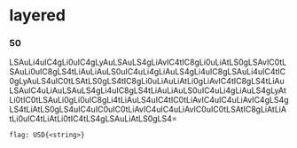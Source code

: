# layered
### 50
LSAuLi4uIC4gLi0uIC4gLyAuLSAuLS4gLiAvIC4tIC8gLi0uLiAtLS0gLSAvIC0tLSAuLi0uIC8gLS4tLiAuLiAuLS0uIC4uLi4gLiAuLS4gLi4uIC8gLSAuLi4uIC4tIC0gLyAuLS4uIC0tLSAtLS0gLS4tIC8gLi0uLiAuLiAtLi0gLiAvIC4tIC8gLS4tLiAuLSAuIC4uLiAuLSAuLS4gLi4uIC8gLS4tLiAuLiAuLS0uIC4uLi4gLiAuLS4gLyAtLi0tIC0tLSAuLi0gLi0uIC8gLi4tLiAuLS4uIC4tIC0tLiAvIC4uIC4uLiAvIC4gLS4gLS4tLiAtLS0gLS4uIC4uIC0uIC0tLiAvIC4uIC4uLiAvIC0uIC0tLSAtIC8gLiAtLiAtLi0uIC4tLiAtLi0tIC4tLS4gLSAuLiAtLS0gLS4=

`flag: USD{<string>}`
